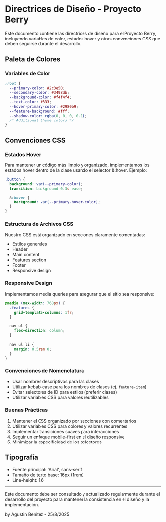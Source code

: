 # Directrices de Diseño - Proyecto Berry

Este documento contiene las directrices de diseño para el Proyecto Berry, incluyendo variables de color, estados hover y otras convenciones CSS que deben seguirse durante el desarrollo.

## Paleta de Colores

### Variables de Color

```css
:root { 
  --primary-color: #2c3e50; 
  --secondary-color: #3498db; 
  --background-color: #f4f4f4; 
  --text-color: #333; 
  --hover-primary-color: #2980b9;
  --feature-background: #fff;
  --shadow-color: rgba(0, 0, 0, 0.1);
  /* Additional theme colors */ 
}
```

## Convenciones CSS

### Estados Hover

Para mantener un código más limpio y organizado, implementamos los estados hover dentro de la clase usando el selector &:hover. Ejemplo: 

```css
.button { 
  background: var(--primary-color); 
  transition: background 0.3s ease; 

  &:hover { 
    background: var(--primary-hover-color); 
  } 
}
```

### Estructura de Archivos CSS

Nuestro CSS está organizado en secciones claramente comentadas:

- Estilos generales
- Header
- Main content
- Features section
- Footer
- Responsive design

### Responsive Design

Implementamos media queries para asegurar que el sitio sea responsive:

```css
@media (max-width: 768px) {
  .features {
    grid-template-columns: 1fr;
  }
  
  nav ul {
    flex-direction: column;
  }
  
  nav ul li {
    margin: 0.5rem 0;
  }
}
```

### Convenciones de Nomenclatura

- Usar nombres descriptivos para las clases
- Utilizar kebab-case para los nombres de clases (ej. `feature-item`)
- Evitar selectores de ID para estilos (preferir clases)
- Utilizar variables CSS para valores reutilizables

### Buenas Prácticas

1. Mantener el CSS organizado por secciones con comentarios
2. Utilizar variables CSS para colores y valores recurrentes
3. Implementar transiciones suaves para interacciones
4. Seguir un enfoque mobile-first en el diseño responsive
5. Minimizar la especificidad de los selectores

## Tipografía

- Fuente principal: 'Arial', sans-serif
- Tamaño de texto base: 16px (1rem)
- Line-height: 1.6

---

Este documento debe ser consultado y actualizado regularmente durante el desarrollo del proyecto para mantener la consistencia en el diseño y la implementación.

by Agustin Benitez - 25/8/2025